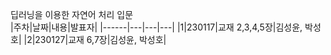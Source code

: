 딥러닝을 이용한 자연어 처리 입문
<br>
|주차|날짜|내용|발표자|
|------|---|---|---|
|1|230117|교재 2,3,4,5장|김성윤, 박성호|
|2|230127|교재 6,7장|김성윤, 박성호|
<br>
